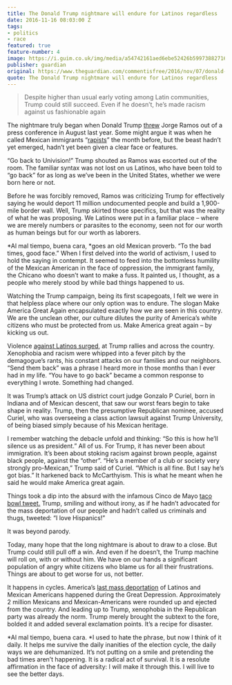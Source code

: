 ```yaml
---
title: The Donald Trump nightmare will endure for Latinos regardless
date: 2016-11-16 08:03:00 Z
tags:
- politics
- race
featured: true
feature-number: 4
image: https://i.guim.co.uk/img/media/a54742161aed6ebe52426b599738827160c3782c/0_135_4096_2457/master/4096.jpg?w=620&q=55&auto=format&usm=12&fit=max&s=07c1da7761219f3861a9d88f0911431b
publisher: guardian
original: https://www.theguardian.com/commentisfree/2016/nov/07/donald-trump-presidency-america-endure-latinos-experience
quote: The Donald Trump nightmare will endure for Latinos regardless
---
```


> Despite higher than usual early voting among Latin communities, Trump could still succeed. Even if he doesn’t, he’s made racism against us fashionable again

The nightmare truly began when Donald Trump [threw](https://www.theguardian.com/us-news/2015/aug/26/donald-trump-in-iowa-obama-esque-campaign-but-the-same-mouthy-mogul) Jorge Ramos out of a press conference in August last year. Some might argue it was when he called Mexican immigrants “[rapists](https://www.theguardian.com/us-news/2015/jul/02/donald-trump-racist-claims-mexico-rapes)” the month before, but the beast hadn’t yet emerged, hadn’t yet been given a clear face or features.

“Go back to Univision!” Trump shouted as Ramos was escorted out of the room. The familiar syntax was not lost on us Latinos, who have been told to “go back” for as long as we’ve been in the United States, whether we were born here or not.

Before he was forcibly removed, Ramos was criticizing Trump for effectively saying he would deport 11 million undocumented people and build a 1,900-mile border wall. Well, Trump skirted those specifics, but that was the reality of what he was proposing. We Latinos were put in a familiar place – where we are merely numbers or parasites to the economy, seen not for our worth as human beings but for our worth as laborers.

*Al mal tiempo, buena cara, *goes an old Mexican proverb. “To the bad times, good face.” When I first delved into the world of activism, I used to hold the saying in contempt. It seemed to feed into the bottomless humility of the Mexican American in the face of oppression, the immigrant family, the Chicano who doesn’t want to make a fuss. It painted us, I thought, as a people who merely stood by while bad things happened to us.

Watching the Trump campaign, being its first scapegoats, I felt we were in that helpless place where our only option was to endure. The slogan Make America Great Again encapsulated exactly how we are seen in this country. We are the unclean other, our culture dilutes the purity of America’s white citizens who must be protected from us. Make America great again – by kicking us out.

Violence [against Latinos surged](http://americasvoice.org/trumphatemap/), at Trump rallies and across the country. Xenophobia and racism were whipped into a fever pitch by the demagogue’s rants, his constant attacks on our families and our neighbors. “Send them back” was a phrase I heard more in those months than I ever had in my life. “You have to go back” became a common response to everything I wrote. Something had changed.

It was Trump’s attack on US district court judge Gonzalo P Curiel, born in Indiana and of Mexican descent, that saw our worst fears begin to take shape in reality. Trump, then the presumptive Republican nominee, accused Curiel, who was overseeing a class action lawsuit against Trump University, of being biased simply because of his Mexican heritage.

I remember watching the debacle unfold and thinking: “So this is how he’ll silence us as president.” All of us. For Trump, it has never been about immigration. It’s been about stoking racism against brown people, against black people, against the “other”. “He’s a member of a club or society very strongly pro-Mexican,” Trump said of Curiel. “Which is all fine. But I say he’s got bias.” It harkened back to McCarthyism. This is what he meant when he said he would make America great again.

Things took a dip into the absurd with the infamous Cinco de Mayo [taco bowl tweet.](https://twitter.com/realdonaldtrump/status/728297587418247168?lang=en) Trump, smiling and without irony, as if he hadn’t advocated for the mass deportation of our people and hadn’t called us criminals and thugs, tweeted: “I love Hispanics!”

It was beyond parody.

Today, many hope that the long nightmare is about to draw to a close. But Trump could still pull off a win. And even if he doesn’t, the Trump machine will roll on, with or without him. We have on our hands a significant population of angry white citizens who blame us for all their frustrations. Things are about to get worse for us, not better.

It happens in cycles. America’s [last mass deportation](http://www.npr.org/sections/codeswitch/2015/09/08/437579834/mass-deportation-may-sound-unlikely-but-its-happened-before) of Latinos and Mexican Americans happened during the Great Depression. Approximately 2 million Mexicans and Mexican-Americans were rounded up and ejected from the country. And leading up to Trump, xenophobia in the Republican party was already the norm. Trump merely brought the subtext to the fore, bolded it and added several exclamation points. It’s a recipe for disaster.

*Al mal tiempo, buena cara. *I used to hate the phrase, but now I think of it daily. It helps me survive the daily inanities of the election cycle, the daily ways we are dehumanized. It’s not putting on a smile and pretending the bad times aren’t happening. It is a radical act of survival. It is a resolute affirmation in the face of adversity: I will make it through this. I will live to see the better days.